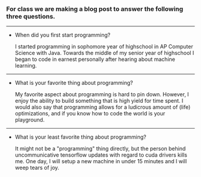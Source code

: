 ### For class we are making a blog post to answer the following three questions.
___


* When did you first start programming? 

    I started programming in sophomore year of highschool in AP Computer Science with Java.
    Towards the middle of my senior year of highschool I began to code in earnest personally after hearing about machine learning.
___
* What is your favorite thing about programming?

    My favorite aspect about programming is hard to pin down. However, I enjoy the ability to build something that is high yield for time spent. I would also say that programming allows for a ludicrous amount of (life) optimizations, and if you know how to code the world is your playground. 
___
* What is your least favorite thing about programming?

    It might not be a "programming" thing directly, but the person behind uncommunicative tensorflow updates with regard to cuda drivers kills me. One day, I will setup a new machine in under 15 minutes and I will weep tears of joy.
